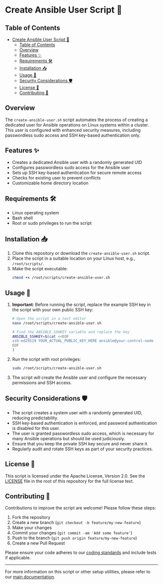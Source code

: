 # Create Ansible User Script 🔐

## Table of Contents
- [Create Ansible User Script 🔐](#create-ansible-user-script-)
  - [Table of Contents](#table-of-contents)
  - [Overview](#overview)
  - [Features ✨](#features-)
  - [Requirements 🛠️](#requirements-️)
  - [Installation 📥](#installation-)
  - [Usage 🚀](#usage-)
  - [Security Considerations 🛡️](#security-considerations-️)
  - [License 📜](#license-)
  - [Contributing 🤝](#contributing-)

## Overview

The `create-ansible-user.sh` script automates the process of creating a dedicated user for Ansible operations on Linux systems within a cluster. This user is configured with enhanced security measures, including passwordless sudo access and SSH key-based authentication only.

## Features ✨

- Creates a dedicated Ansible user with a randomly generated UID
- Configures passwordless sudo access for the Ansible user
- Sets up SSH key-based authentication for secure remote access
- Checks for existing user to prevent conflicts
- Customizable home directory location

## Requirements 🛠️

- Linux operating system
- Bash shell
- Root or sudo privileges to run the script

## Installation 📥

1. Clone this repository or download the `create-ansible-user.sh` script.
2. Place the script in a suitable location on your Linux host, e.g., `/root/scripts/`.
3. Make the script executable:
   ```bash
   chmod +x /root/scripts/create-ansible-user.sh
   ```

## Usage 🚀

1. **Important**: Before running the script, replace the example SSH key in the script with your own public SSH key:
   ```bash
   # Open the script in a text editor
   nano /root/scripts/create-ansible-user.sh

   # Find the ANSIBLE_SSHKEY variable and replace the key
   ANSIBLE_SSHKEY=$(cat <<EOF
   ssh-ed25519 YOUR_ACTUAL_PUBLIC_KEY_HERE ansible@your-control-node
   EOF
   )
   ```

2. Run the script with root privileges:
   ```bash
   sudo /root/scripts/create-ansible-user.sh
   ```

3. The script will create the Ansible user and configure the necessary permissions and SSH access.

## Security Considerations 🛡️

- The script creates a system user with a randomly generated UID, reducing predictability.
- SSH key-based authentication is enforced, and password authentication is disabled for this user.
- The user is granted passwordless sudo access, which is necessary for many Ansible operations but should be used judiciously.
- Ensure that you keep the private SSH key secure and never share it.
- Regularly audit and rotate SSH keys as part of your security practices.

## License 📜

This script is licensed under the Apache License, Version 2.0. See the [LICENSE](../../../LICENSE) file in the root of this repository for the full license text.

## Contributing 🤝

Contributions to improve the script are welcome! Please follow these steps:

1. Fork the repository
2. Create a new branch (`git checkout -b feature/my-new-feature`)
3. Make your changes
4. Commit your changes (`git commit -am 'Add some feature'`)
5. Push to the branch (`git push origin feature/my-new-feature`)
6. Create a new Pull Request

Please ensure your code adheres to our [coding standards](../../../CONTRIBUTING.md) and include tests if applicable.

---

For more information on this script or other setup utilities, please refer to our [main documentation](../../../docs/README.md).